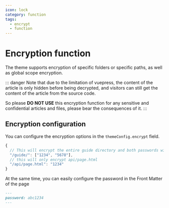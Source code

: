```yaml
---
icon: lock
category: function
tags:
  - encrypt
  - function
---
```


# Encryption function

The theme supports encryption of specific folders or specific paths, as well as global scope encryption.

::: danger
Note that due to the limitation of vuepress, the content of the article is only hidden before being decrypted, and visitors can still get the content of the article from the source code.

So please **DO NOT USE** this encryption function for any sensitive and confidential articles and files, please bear the consequences of it.
:::

## Encryption configuration

You can configure the encryption options in the `themeConfig.encrypt` field.

```js
{
  // This will encrypt the entire guide directory and both passwords will be available
  "/guide/": ["1234", "5678"],
  // this will only encrypt api/page.html
  "/api/page.html": "1234"
}
```

At the same time, you can easily configure the password in the Front Matter of the page

```md
---
password: abc1234
---
```
